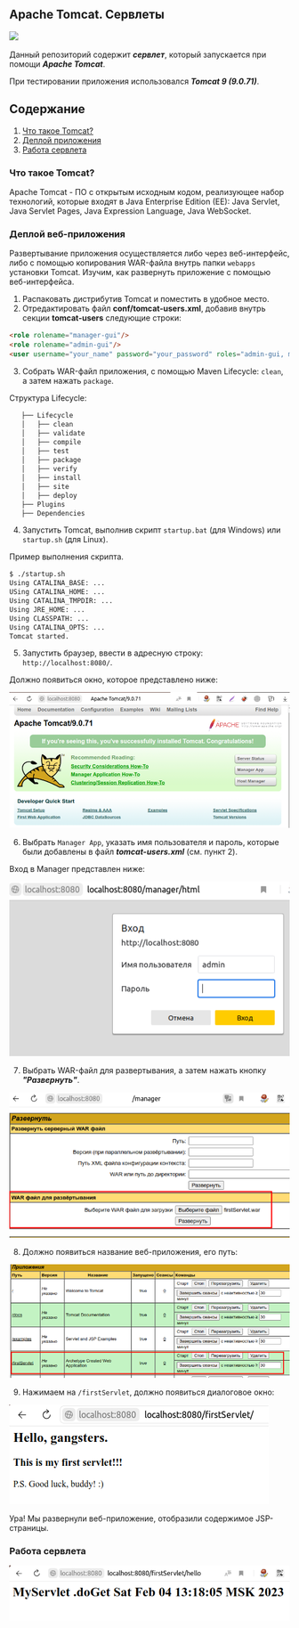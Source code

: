 ## Apache Tomcat. Сервлеты
<image src="https://www.hostiki.com/blog/wp-content/uploads/2022/01/Apache-Tomcat-414x232.png"/>

Данный репозиторий содержит _**сервлет**_,
который запускается при помощи _**Apache Tomcat**_.

При тестировании приложения использовался _**Tomcat 9 (9.0.71)**_.

## Содержание
1. [Что такое Tomcat?](#about-tomcat)
2. [Деплой приложения](#deploy)
3. [Работа сервлета](#working-servlet)

### Что такое Tomcat? <a name="about-tomcat"></a>
Apache Tomcat - ПО с открытым исходным кодом, реализующее набор технологий, которые 
входят в Java Enterprise Edition (EE): Java Servlet, Java Servlet Pages,
Java Expression Language, Java WebSocket.

### Деплой веб-приложения <a name="deploy"></a>
Развертывание приложения осуществляется либо через веб-интерфейс,
либо c помощью копирования WAR-файла внутрь папки `webapps` установки Tomcat.
Изучим, как развернуть приложение с помощью веб-интерфейса.

1. Распаковать дистрибутив Tomcat и поместить в удобное место.
2. Отредактировать файл **conf/tomcat-users.xml**, добавив внутрь 
секции **tomcat-users** следующие строки:
```html
<role rolename="manager-gui"/>
<role rolename="admin-gui"/>
<user username="your_name" password="your_password" roles="admin-gui, manager-gui"/>
```
3. Собрать WAR-файл приложения, с помощью Maven 
Lifecycle: `clean`, а затем нажать `package`.

Структура Lifecycle:
```
   ├── Lifecycle
   │   ├── clean
   │   ├── validate
   │   ├── compile
   │   ├── test
   │   ├── package
   │   ├── verify
   │   ├── install
   │   ├── site
   │   ├── deploy
   ├── Plugins
   ├── Dependencies
```
4. Запустить Tomcat, выполнив скрипт `startup.bat` (для
Windows) или `startup.sh` (для Linux).

Пример выполнения скрипта.
```
$ ./startup.sh
Using CATALINA_BASE: ...
USing CATALINA_HOME: ...
Using CATALINA_TMPDIR: ...
Using JRE_HOME: ...
Using CLASSPATH: ...
Using CATALINA_OPTS: ...
Tomcat started.
```
5. Запустить браузер, ввести в адресную строку:
`http://localhost:8080/`. 

Должно появиться окно, которое представлено ниже:

![Стартовая страница](images/start-tomcat.png)

6. Выбрать `Manager App`, указать имя пользователя и пароль, которые
были добавлены в файл _**tomcat-users.xml**_ (см. пункт 2).

Вход в Manager представлен ниже:

![Вход](images/auth.png)

7. Выбрать WAR-файл для развертывания, а затем
нажать кнопку _**"Развернуть"**_.

![Выбор WAR-файла](images/war-file.png)

8. Должно появиться название веб-приложения, его путь:

![/firstServlet](images/firstServlet.png)

9. Нажимаем на `/firstServlet`, должно появиться диалоговое окно:

![hello](images/hello.png)

Ура! Мы развернули веб-приложение, отобразили
содержимое JSP-страницы.

### Работа сервлета <a name="working-servlet"></a>
![Работа сервлета](images/work-servlet.png)
